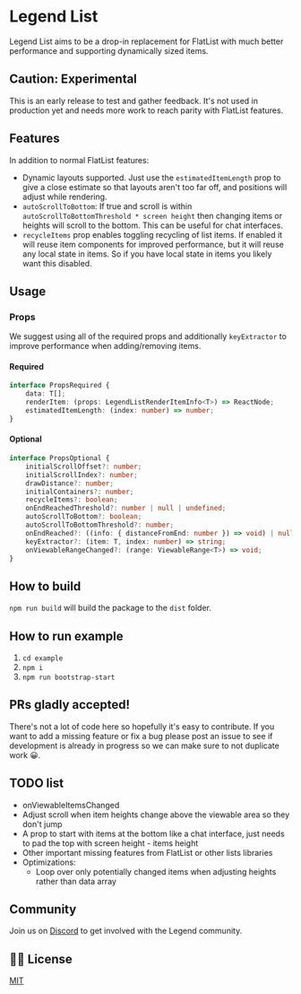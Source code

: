 # Legend List

Legend List aims to be a drop-in replacement for FlatList with much better performance and supporting dynamically sized items.

## Caution: Experimental

This is an early release to test and gather feedback. It's not used in production yet and needs more work to reach parity with FlatList features.

## Features

In addition to normal FlatList features:

-   Dynamic layouts supported. Just use the `estimatedItemLength` prop to give a close estimate so that layouts aren't too far off, and positions will adjust while rendering.
-   `autoScrollToBottom`: If true and scroll is within `autoScrollToBottomThreshold * screen height` then changing items or heights will scroll to the bottom. This can be useful for chat interfaces.
-   `recycleItems` prop enables toggling recycling of list items. If enabled it will reuse item components for improved performance, but it will reuse any local state in items. So if you have local state in items you likely want this disabled.

## Usage

### Props

We suggest using all of the required props and additionally `keyExtractor` to improve performance when adding/removing items.

#### Required

```ts
interface PropsRequired {
    data: T[];
    renderItem: (props: LegendListRenderItemInfo<T>) => ReactNode;
    estimatedItemLength: (index: number) => number;
}
```

#### Optional

```ts
interface PropsOptional {
    initialScrollOffset?: number;
    initialScrollIndex?: number;
    drawDistance?: number;
    initialContainers?: number;
    recycleItems?: boolean;
    onEndReachedThreshold?: number | null | undefined;
    autoScrollToBottom?: boolean;
    autoScrollToBottomThreshold?: number;
    onEndReached?: ((info: { distanceFromEnd: number }) => void) | null | undefined;
    keyExtractor?: (item: T, index: number) => string;
    onViewableRangeChanged?: (range: ViewableRange<T>) => void;
}
```

## How to build

`npm run build` will build the package to the `dist` folder.

## How to run example

1. `cd example`
2. `npm i`
3. `npm run bootstrap-start`

## PRs gladly accepted!

There's not a lot of code here so hopefully it's easy to contribute. If you want to add a missing feature or fix a bug please post an issue to see if development is already in progress so we can make sure to not duplicate work 😀.

## TODO list

-   onViewableItemsChanged
-   Adjust scroll when item heights change above the viewable area so they don't jump
-   A prop to start with items at the bottom like a chat interface, just needs to pad the top with screen height - items height
-   Other important missing features from FlatList or other lists libraries
-   Optimizations:
    -   Loop over only potentially changed items when adjusting heights rather than data array

## Community

Join us on [Discord](https://discord.gg/tuW2pAffjA) to get involved with the Legend community.

## 👩‍⚖️ License

[MIT](LICENSE)
